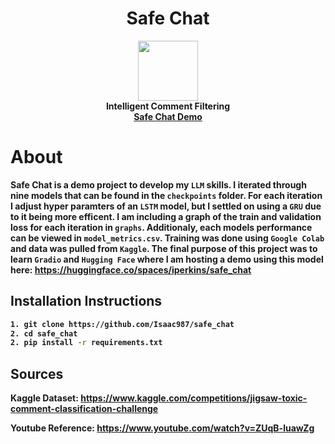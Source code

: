 <h1 align="center">Safe Chat</h1>

<p align="center">
<img src="https://storage.googleapis.com/kaggle-media/competitions/jigsaw/003-avatar.png" width="96">
<br/>
<b>Intelligent Comment Filtering</b>
<br>
<b><a href="https://huggingface.co/spaces/iperkins/safe_chat">Safe Chat Demo</a><b>
</p>

# About

Safe Chat is a demo project to develop my `LLM` skills. I iterated through nine models that can be found in the `checkpoints` folder. For each iteration I adjust hyper paramters of an `LSTM` model, but I settled on using a `GRU` due to it being more efficent. I am including a graph of the train and validation loss for each iteration in `graphs`. Additionaly, each models performance can be viewed in `model_metrics.csv`. Training was done using `Google Colab` and data was pulled from `Kaggle`. The final purpose of this project was to learn `Gradio` and `Hugging Face` where I am hosting a demo using this model here: https://huggingface.co/spaces/iperkins/safe_chat

## Installation Instructions
```bash
1. git clone https://github.com/Isaac987/safe_chat
2. cd safe_chat
2. pip install -r requirements.txt
```

## Sources
Kaggle Dataset: https://www.kaggle.com/competitions/jigsaw-toxic-comment-classification-challenge

Youtube Reference: https://www.youtube.com/watch?v=ZUqB-luawZg